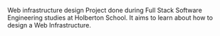 Web infrastructure design
Project done during Full Stack Software Engineering studies at Holberton School. It aims to learn about how to design a Web Infrastructure.
